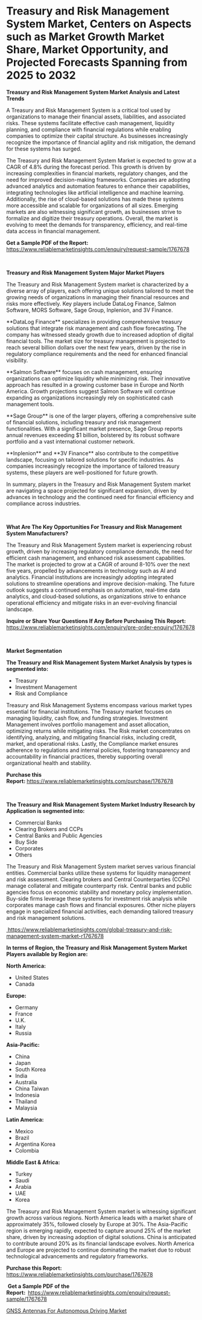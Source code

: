 <p><h1>Treasury and Risk Management System Market, Centers on Aspects such as Market Growth Market Share, Market Opportunity, and Projected Forecasts Spanning from 2025 to 2032</h1></p><p><strong>Treasury and Risk Management System Market Analysis and Latest Trends</strong></p>
<p><p>A Treasury and Risk Management System is a critical tool used by organizations to manage their financial assets, liabilities, and associated risks. These systems facilitate effective cash management, liquidity planning, and compliance with financial regulations while enabling companies to optimize their capital structure. As businesses increasingly recognize the importance of financial agility and risk mitigation, the demand for these systems has surged.</p><p>The Treasury and Risk Management System Market is expected to grow at a CAGR of 4.8% during the forecast period. This growth is driven by increasing complexities in financial markets, regulatory changes, and the need for improved decision-making frameworks. Companies are adopting advanced analytics and automation features to enhance their capabilities, integrating technologies like artificial intelligence and machine learning. Additionally, the rise of cloud-based solutions has made these systems more accessible and scalable for organizations of all sizes. Emerging markets are also witnessing significant growth, as businesses strive to formalize and digitize their treasury operations. Overall, the market is evolving to meet the demands for transparency, efficiency, and real-time data access in financial management.</p></p>
<p><strong>Get a Sample PDF of the Report:&nbsp;</strong> <a href="https://www.reliablemarketinsights.com/enquiry/request-sample/1767678?utm_campaign=3493&utm_medium=2&utm_source=Github&utm_content=ia&utm_term=25032025&utm_id=treasury-and-risk-management-system">https://www.reliablemarketinsights.com/enquiry/request-sample/1767678</a></p>
<p>&nbsp;</p>
<p><strong>Treasury and Risk Management System Major Market Players</strong></p>
<p><p>The Treasury and Risk Management System market is characterized by a diverse array of players, each offering unique solutions tailored to meet the growing needs of organizations in managing their financial resources and risks more effectively. Key players include DataLog Finance, Salmon Software, MORS Software, Sage Group, Inplenion, and 3V Finance.</p><p>**DataLog Finance** specializes in providing comprehensive treasury solutions that integrate risk management and cash flow forecasting. The company has witnessed steady growth due to increased adoption of digital financial tools. The market size for treasury management is projected to reach several billion dollars over the next few years, driven by the rise in regulatory compliance requirements and the need for enhanced financial visibility.</p><p>**Salmon Software** focuses on cash management, ensuring organizations can optimize liquidity while minimizing risk. Their innovative approach has resulted in a growing customer base in Europe and North America. Growth projections suggest Salmon Software will continue expanding as organizations increasingly rely on sophisticated cash management tools.</p><p>**Sage Group** is one of the larger players, offering a comprehensive suite of financial solutions, including treasury and risk management functionalities. With a significant market presence, Sage Group reports annual revenues exceeding $1 billion, bolstered by its robust software portfolio and a vast international customer network.</p><p>**Inplenion** and **3V Finance** also contribute to the competitive landscape, focusing on tailored solutions for specific industries. As companies increasingly recognize the importance of tailored treasury systems, these players are well-positioned for future growth.</p><p>In summary, players in the Treasury and Risk Management System market are navigating a space projected for significant expansion, driven by advances in technology and the continued need for financial efficiency and compliance across industries.</p></p>
<p>&nbsp;</p>
<p><strong>What Are The Key Opportunities For Treasury and Risk Management System Manufacturers?</strong></p>
<p><p>The Treasury and Risk Management System market is experiencing robust growth, driven by increasing regulatory compliance demands, the need for efficient cash management, and enhanced risk assessment capabilities. The market is projected to grow at a CAGR of around 8-10% over the next five years, propelled by advancements in technology such as AI and analytics. Financial institutions are increasingly adopting integrated solutions to streamline operations and improve decision-making. The future outlook suggests a continued emphasis on automation, real-time data analytics, and cloud-based solutions, as organizations strive to enhance operational efficiency and mitigate risks in an ever-evolving financial landscape.</p></p>
<p><strong>Inquire or Share Your Questions If Any Before Purchasing This Report:</strong> <a href="https://www.reliablemarketinsights.com/enquiry/pre-order-enquiry/1767678?utm_campaign=3493&utm_medium=2&utm_source=Github&utm_content=ia&utm_term=25032025&utm_id=treasury-and-risk-management-system">https://www.reliablemarketinsights.com/enquiry/pre-order-enquiry/1767678</a></p>
<p>&nbsp;</p>
<p><strong>Market Segmentation</strong></p>
<p><strong>The Treasury and Risk Management System Market Analysis by types is segmented into:</strong></p>
<p><ul><li>Treasury</li><li>Investment Management</li><li>Risk and Compliance</li></ul></p>
<p><p>Treasury and Risk Management Systems encompass various market types essential for financial institutions. The Treasury market focuses on managing liquidity, cash flow, and funding strategies. Investment Management involves portfolio management and asset allocation, optimizing returns while mitigating risks. The Risk market concentrates on identifying, analyzing, and mitigating financial risks, including credit, market, and operational risks. Lastly, the Compliance market ensures adherence to regulations and internal policies, fostering transparency and accountability in financial practices, thereby supporting overall organizational health and stability.</p></p>
<p><strong>Purchase this Report:&nbsp;</strong><a href="https://www.reliablemarketinsights.com/purchase/1767678?utm_campaign=3493&utm_medium=2&utm_source=Github&utm_content=ia&utm_term=25032025&utm_id=treasury-and-risk-management-system">https://www.reliablemarketinsights.com/purchase/1767678</a></p>
<p>&nbsp;</p>
<p><strong>The Treasury and Risk Management System Market Industry Research by Application is segmented into:</strong></p>
<p><ul><li>Commercial Banks</li><li>Clearing Brokers and CCPs</li><li>Central Banks and Public Agencies</li><li>Buy Side</li><li>Corporates</li><li>Others</li></ul></p>
<p><p>The Treasury and Risk Management System market serves various financial entities. Commercial banks utilize these systems for liquidity management and risk assessment. Clearing brokers and Central Counterparties (CCPs) manage collateral and mitigate counterparty risk. Central banks and public agencies focus on economic stability and monetary policy implementation. Buy-side firms leverage these systems for investment risk analysis while corporates manage cash flows and financial exposures. Other niche players engage in specialized financial activities, each demanding tailored treasury and risk management solutions.</p></p>
<p><a href="https://www.reliablemarketinsights.com/global-treasury-and-risk-management-system-market-r1767678?utm_campaign=3493&utm_medium=2&utm_source=Github&utm_content=ia&utm_term=25032025&utm_id=treasury-and-risk-management-system">&nbsp;https://www.reliablemarketinsights.com/global-treasury-and-risk-management-system-market-r1767678</a></p>
<p><strong>In terms of Region, the Treasury and Risk Management System Market Players available by Region are:</strong></p>
<p>
    <p> <strong> North America: </strong>
        <ul>
            <li>United States</li>
            <li>Canada</li>
        </ul>
        </p> 
    <p> <strong> Europe: </strong>
        <ul>
            <li>Germany</li>
            <li>France</li>
            <li>U.K.</li>
            <li>Italy</li>
            <li>Russia</li>
        </ul>
        </p> 
    <p> <strong> Asia-Pacific: </strong>
        <ul>
            <li>China</li>
            <li>Japan</li>
            <li>South Korea</li>
            <li>India</li>
            <li>Australia</li>
            <li>China Taiwan</li>
            <li>Indonesia</li>
            <li>Thailand</li>
            <li>Malaysia</li>
        </ul>
        </p> 
    <p> <strong> Latin America: </strong>
        <ul>
            <li>Mexico</li>
            <li>Brazil</li>
            <li>Argentina Korea</li>
            <li>Colombia</li>
        </ul>
        </p> 
    <p> <strong> Middle East & Africa: </strong>
        <ul>
            <li>Turkey</li>
            <li>Saudi</li>
            <li>Arabia</li>
            <li>UAE</li>
            <li>Korea</li>
        </ul>
    </p>
    </p>
<p><p>The Treasury and Risk Management System market is witnessing significant growth across various regions. North America leads with a market share of approximately 35%, followed closely by Europe at 30%. The Asia-Pacific region is emerging rapidly, expected to capture around 25% of the market share, driven by increasing adoption of digital solutions. China is anticipated to contribute around 20% as its financial landscape evolves. North America and Europe are projected to continue dominating the market due to robust technological advancements and regulatory frameworks.</p></p>
<p><strong>Purchase this Report: </strong><a href="https://www.reliablemarketinsights.com/purchase/1767678?utm_campaign=3493&utm_medium=2&utm_source=Github&utm_content=ia&utm_term=25032025&utm_id=treasury-and-risk-management-system">https://www.reliablemarketinsights.com/purchase/1767678</a></p>
<p>&nbsp;<strong>Get a Sample PDF of the Report:&nbsp;&nbsp;</strong><a href="https://www.reliablemarketinsights.com/enquiry/request-sample/1767678?utm_campaign=3493&utm_medium=2&utm_source=Github&utm_content=ia&utm_term=25032025&utm_id=treasury-and-risk-management-system">https://www.reliablemarketinsights.com/enquiry/request-sample/1767678</a></p>
<p><strong></strong></p>
<p><p><a href="https://github.com/debowflaggqw/Market-Research-Report-List-1/blob/main/gnss-antennas-for-autonomous-driving-market.md?utm_campaign=3493&utm_medium=2&utm_source=Github&utm_content=ia&utm_term=25032025&utm_id=treasury-and-risk-management-system">GNSS Antennas For Autonomous Driving Market</a></p></p>